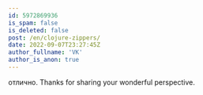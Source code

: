 ```yaml
---
id: 5972869936
is_spam: false
is_deleted: false
post: /en/clojure-zippers/
date: 2022-09-07T23:27:45Z
author_fullname: 'VK'
author_is_anon: true
---
```


<p>отлично. Thanks for sharing your wonderful perspective.</p>
